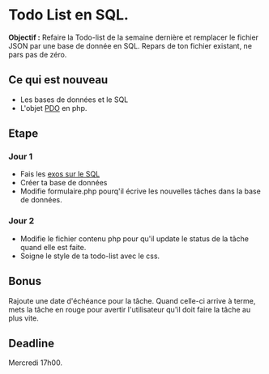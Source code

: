 # Todo List en SQL.
**Objectif :** Refaire la Todo-list de la semaine dernière et remplacer le fichier JSON par une base de donnée en SQL. 
Repars de ton fichier existant, ne pars pas de zéro.

## Ce qui est nouveau 
- Les bases de données et le SQL
- L'objet [PDO](https://openclassrooms.com/courses/concevez-votre-site-web-avec-php-et-mysql/lire-des-donnees-2) en php.

## Etape 

### Jour 1 
- Fais les [exos sur le SQL](https://github.com/becodeorg/Turing-promo-4/tree/master/parcours/3-MySQL)
- Créer ta base de données
- Modifie formulaire.php pourq'il écrive les nouvelles tâches dans la base de données.

### Jour 2
- Modifie le fichier contenu php pour qu'il update le status de la tâche quand elle est faite.
- Soigne le style de ta todo-list avec le css.

## Bonus
Rajoute une date d'échéance pour la tâche. Quand celle-ci arrive à terme, mets la tâche en rouge pour avertir l'utilisateur qu'il doit faire la tâche au plus vite. 

## Deadline 
Mercredi 17h00. 
